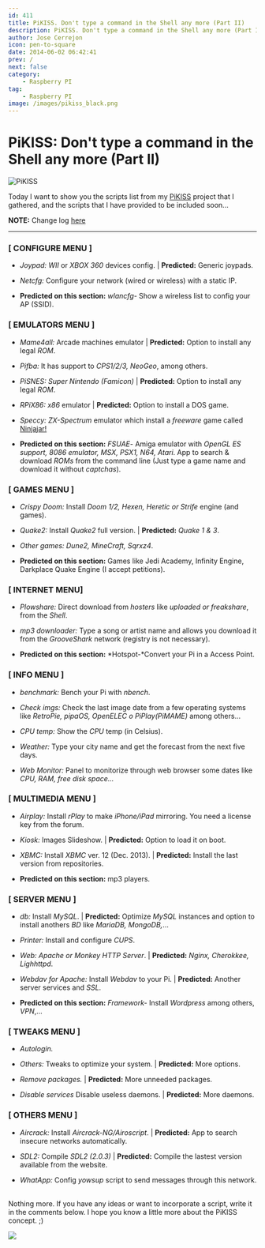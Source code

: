 ```yaml
---
id: 411
title: PiKISS. Don't type a command in the Shell any more (Part II)
description: PiKISS. Don't type a command in the Shell any more (Part II)
author: Jose Cerrejon
icon: pen-to-square
date: 2014-06-02 06:42:41
prev: /
next: false
category:
    - Raspberry PI
tag:
    - Raspberry PI
image: /images/pikiss_black.png
---
```


# PiKISS: Don't type a command in the Shell any more (Part II)

![PiKISS](/images/pikiss_black.png)

Today I want to show you the scripts list from my [PiKISS](/post.php?id=409) project that I gathered, and the scripts that I have provided to be included soon...

**NOTE:** Change log [here](https://raw.githubusercontent.com/jmcerrejon/PiKISS/master/CHANGELOG)

---

### [ CONFIGURE MENU ]

-   _Joypad:_ _WII_ or _XBOX 360_ devices config. | **Predicted:** Generic joypads.

-   _Netcfg:_ Configure your network (wired or wireless) with a static IP.

-   **Predicted on this section:** _wlancfg-_ Show a wireless list to config your AP (SSID).

### [ EMULATORS MENU ]

-   _Mame4all:_ Arcade machines emulator | **Predicted:** Option to install any legal _ROM_.

-   _Pifba:_ It has support to _CPS1/2/3, NeoGeo_, among others.

-   _PiSNES:_ _Super Nintendo (Famicon)_ | **Predicted:** Option to install any legal _ROM_.

-   _RPiX86:_ _x86_ emulator | **Predicted:** Option to install a DOS game.

-   _Speccy:_ _ZX-Spectrum_ emulator which install a _freeware_ game called [Ninjajar!](https://www.mojontwins.com/juegos_mojonos/ninjajar/)

-   **Predicted on this section:** _FSUAE_- Amiga emulator with _OpenGL ES support, 8086 emulator, MSX, PSX1, N64, Atari_. App to search & download _ROMs_ from the command line (Just type a game name and download it without _captchas_).

### [ GAMES MENU ]

-   _Crispy Doom:_ Install _Doom 1/2, Hexen, Heretic or Strife_ engine (and games).

-   _Quake2:_ Install _Quake2_ full version. | **Predicted:** _Quake 1 & 3_.

-   _Other games: Dune2, MineCraft, Sqrxz4_.

-   **Predicted on this section:** Games like Jedi Academy, Infinity Engine, Darkplace Quake Engine (I accept petitions).

### [ INTERNET MENU]

-   _Plowshare:_ Direct download from _hosters_ like _uploaded or freakshare_, from the _Shell_.

-   _mp3 downloader:_ Type a song or artist name and allows you download it from the _GrooveShark_ network (registry is not necessary).

-   **Predicted on this section:** *Hotspot-*Convert your Pi in a Access Point.

### [ INFO MENU ]

-   _benchmark:_ Bench your Pi with _nbench_.

-   _Check imgs:_ Check the last image date from a few operating systems like _RetroPie, pipaOS, OpenELEC o PiPlay(PiMAME)_ among others...

-   _CPU temp:_ Show the _CPU_ temp (in Celsius).

-   _Weather:_ Type your city name and get the forecast from the next five days.

-   _Web Monitor:_ Panel to monitorize through web browser some dates like _CPU, RAM, free disk space..._

### [ MULTIMEDIA MENU ]

-   _Airplay:_ Install _rPlay_ to make _iPhone/iPad_ mirroring. You need a license key from the forum.

-   _Kiosk:_ Images Slideshow. | **Predicted:** Option to load it on boot.

-   _XBMC:_ Install _XBMC_ ver. 12 (Dec. 2013). | **Predicted:** Install the last version from repositories.

-   **Predicted on this section:** mp3 players.

### [ SERVER MENU ]

-   _db:_ Install _MySQL_. | **Predicted:** Optimize _MySQL_ instances and option to install anothers _BD_ like _MariaDB, MongoDB,_...

-   _Printer:_ Install and configure _CUPS_.

-   _Web:_ _Apache or Monkey HTTP Server_. | **Predicted:** _Nginx, Cherokkee, Lighhttpd_.

-   _Webdav for Apache:_ Install _Webdav_ to your Pi. | **Predicted:** Another server services and _SSL_.

-   **Predicted on this section:** _Framework-_ Install _Wordpress_ among others, _VPN_,...

### [ TWEAKS MENU ]

-   _Autologin._

-   _Others:_ Tweaks to optimize your system. | **Predicted:** More options.

-   _Remove packages._ | **Predicted:** More unneeded packages.

-   _Disable services_ Disable useless daemons. | **Predicted:** More daemons.

### [ OTHERS MENU ]

-   _Aircrack:_ Install _Aircrack-NG/Airoscript_. | **Predicted:** App to search insecure networks automatically.

-   _SDL2:_ Compile _SDL2 (2.0.3)_ | **Predicted:** Compile the lastest version available from the website.

-   _WhatApp:_ Config _yowsup_ script to send messages through this network.

<br />
Nothing more. If you have any ideas or want to incorporate a script, write it in the comments below. I hope you know a little more about the PiKISS concept. ;)

<a href="https://www.paypal.com/cgi-bin/webscr?cmd=_donations&business=ulysess%40gmail%2ecom&lc=GB&item_name=PiKISS%20proyect&currency_code=EUR&bn=PP%2dDonationsBF%3abtn_donate_SM%2egif%3aNonHosted"><img src="https://www.paypalobjects.com/en_GB/i/btn/btn_donate_SM.gif" /></a>

